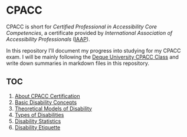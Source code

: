 # CPACC
CPACC is short for _Certified Professional in Accessibility Core Competencies_, a certificate provided by _International Association of Accessibility Professionals_ ([IAAP](https://www.accessibilityassociation.org/s/)).

In this repository I'll document my progress into studying for my CPACC exam. I will be mainly following the [Deque University CPACC Class](https://dequeuniversity.com/class/iaap-cpacc) and write down summaries in markdown files in this repository.

## TOC
1. [About CPACC Certification](1-about-cpacc-certification.md)
2. [Basic Disability Concepts](2-basic-disability-concepts.md)
3. [Theoretical Models of Disability](3-theoretical-models-of-disability.md)
4. [Types of Disabilities](4-types-of-disabilities.md)
5. [Disability Statistics](5-disability-statistics.md)
6. [Disability Etiquette](6-disability-etiquette.md)
